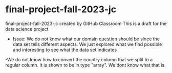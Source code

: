 # final-project-fall-2023-jc
final-project-fall-2023-jc created by GitHub Classroom
This is a draft for the data science project 

- Issue: We do not know what our domain question should be since the data set tells different aspects. We just explored what we find possible and interesting to see what the data set indicates 

-We do not know how to convert the country column that we split to a regular column. It is shown to be in type "array". We dont know what that is. 
